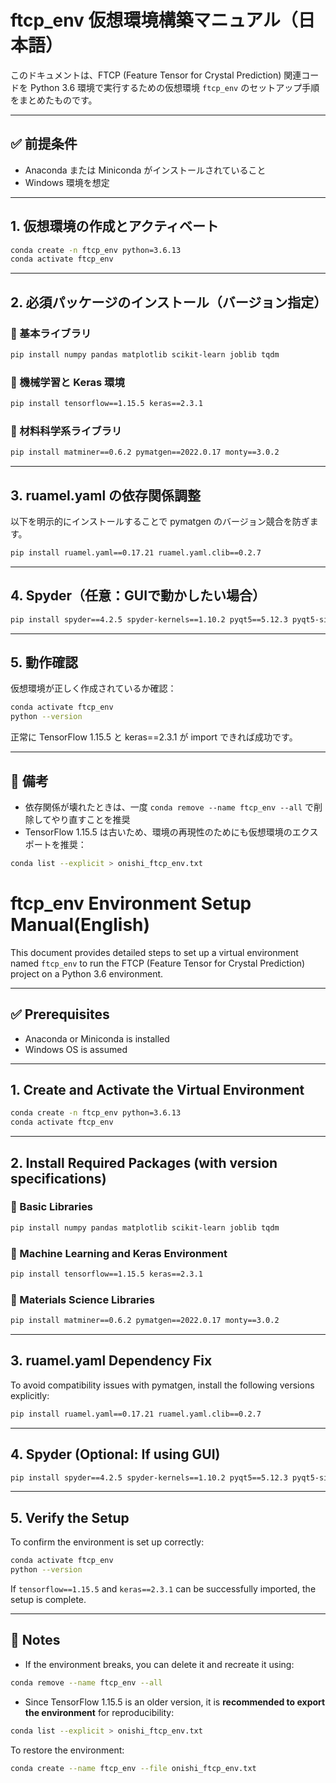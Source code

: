 # ftcp_env 仮想環境構築マニュアル（日本語）

このドキュメントは、FTCP (Feature Tensor for Crystal Prediction) 関連コードを Python 3.6 環境で実行するための仮想環境 `ftcp_env` のセットアップ手順をまとめたものです。

---

## ✅ 前提条件

- Anaconda または Miniconda がインストールされていること
- Windows 環境を想定

---

## 1. 仮想環境の作成とアクティベート

```bash
conda create -n ftcp_env python=3.6.13
conda activate ftcp_env
```

---

## 2. 必須パッケージのインストール（バージョン指定）

### 🔹 基本ライブラリ

```bash
pip install numpy pandas matplotlib scikit-learn joblib tqdm
```

### 🔹 機械学習と Keras 環境

```bash
pip install tensorflow==1.15.5 keras==2.3.1
```

### 🔹 材料科学系ライブラリ

```bash
pip install matminer==0.6.2 pymatgen==2022.0.17 monty==3.0.2
```

---

## 3. ruamel.yaml の依存関係調整

以下を明示的にインストールすることで pymatgen のバージョン競合を防ぎます。

```bash
pip install ruamel.yaml==0.17.21 ruamel.yaml.clib==0.2.7
```

---

## 4. Spyder（任意：GUIで動かしたい場合）

```bash
pip install spyder==4.2.5 spyder-kernels==1.10.2 pyqt5==5.12.3 pyqt5-sip==12.9.1 pyqtwebengine==5.12.1
```

---

## 5. 動作確認

仮想環境が正しく作成されているか確認：

```bash
conda activate ftcp_env
python --version
```

正常に TensorFlow 1.15.5 と keras==2.3.1 が import できれば成功です。

---

## 📌 備考

- 依存関係が壊れたときは、一度 `conda remove --name ftcp_env --all` で削除してやり直すことを推奨
- TensorFlow 1.15.5 は古いため、環境の再現性のためにも仮想環境のエクスポートを推奨：

```bash
conda list --explicit > onishi_ftcp_env.txt
```








# ftcp_env Environment Setup Manual(English)

This document provides detailed steps to set up a virtual environment named `ftcp_env` to run the FTCP (Feature Tensor for Crystal Prediction) project on a Python 3.6 environment.

---

## ✅ Prerequisites

- Anaconda or Miniconda is installed  
- Windows OS is assumed

---

## 1. Create and Activate the Virtual Environment

```bash
conda create -n ftcp_env python=3.6.13
conda activate ftcp_env
```

---

## 2. Install Required Packages (with version specifications)

### 🔹 Basic Libraries

```bash
pip install numpy pandas matplotlib scikit-learn joblib tqdm
```

### 🔹 Machine Learning and Keras Environment

```bash
pip install tensorflow==1.15.5 keras==2.3.1
```

### 🔹 Materials Science Libraries

```bash
pip install matminer==0.6.2 pymatgen==2022.0.17 monty==3.0.2
```

---

## 3. ruamel.yaml Dependency Fix

To avoid compatibility issues with pymatgen, install the following versions explicitly:

```bash
pip install ruamel.yaml==0.17.21 ruamel.yaml.clib==0.2.7
```

---

## 4. Spyder (Optional: If using GUI)

```bash
pip install spyder==4.2.5 spyder-kernels==1.10.2 pyqt5==5.12.3 pyqt5-sip==12.9.1 pyqtwebengine==5.12.1
```

---

## 5. Verify the Setup

To confirm the environment is set up correctly:

```bash
conda activate ftcp_env
python --version
```

If `tensorflow==1.15.5` and `keras==2.3.1` can be successfully imported, the setup is complete.

---

## 📌 Notes

- If the environment breaks, you can delete it and recreate it using:

```bash
conda remove --name ftcp_env --all
```

- Since TensorFlow 1.15.5 is an older version, it is **recommended to export the environment** for reproducibility:

```bash
conda list --explicit > onishi_ftcp_env.txt
```

To restore the environment:


```bash
conda create --name ftcp_env --file onishi_ftcp_env.txt
```
